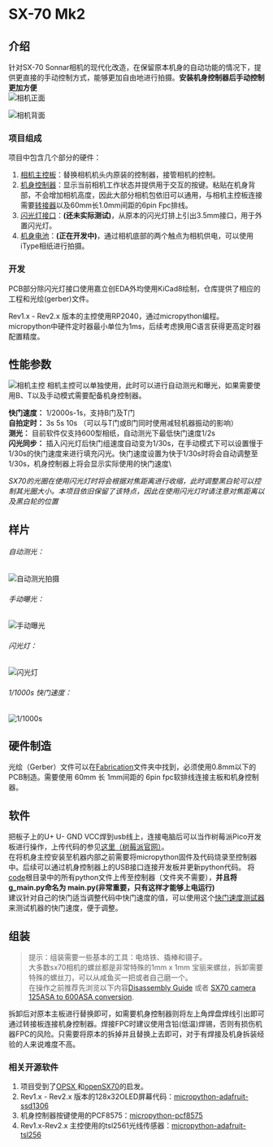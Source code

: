 # SX-70 Mk2

## 介绍
针对SX-70 Sonnar相机的现代化改造，在保留原本机身的自动功能的情况下，提供更直接的手动控制方式，能够更加自由地进行拍摄。**安装机身控制器后手动控制更加方便** \
![相机正面](https://github.com/ZeshuLiu/SX-70-Mk2/blob/main/Demos/pics/CamFront.jpg "Front")

![相机背面](https://github.com/ZeshuLiu/SX-70-Mk2/blob/main/Demos/pics/CamRare.jpg "Rare")


### 项目组成

项目中包含几个部分的硬件：

1. [相机主控板](https://github.com/ZeshuLiu/SX-70-Mk2/tree/main/Hardwares/MainController)：替换相机机头内原装的控制器，接管相机的控制。
2. [机身控制器](https://github.com/ZeshuLiu/SX-70-Mk2/tree/main/Hardwares/Body_controller)：显示当前相机工作状态并提供用于交互的按键。粘贴在机身背部，不会增加相机高度，因此大部分相机包依旧可以通用，与相机主控板连接需要[转接器](https://github.com/ZeshuLiu/SX-70-Mk2/tree/main/Fabrication/Wire2FPC)以及60mm长1.0mm间距的6pin Fpc排线。
3. [闪光灯接口](https://github.com/ZeshuLiu/SX-70-Mk2/tree/main/Hardwares/Flash_Plug)：**(还未实际测试)**，从原本的闪光灯排上引出3.5mm接口，用于外置闪光灯。
4. [机身电池](https://github.com/ZeshuLiu/SX-70-Mk2/tree/main/Hardwares/PowerBack)：**(正在开发中)**，通过相机底部的两个触点为相机供电，可以使用iType相纸进行拍摄。

### 开发

PCB部分除闪光灯接口使用嘉立创EDA外均使用KiCad8绘制，仓库提供了相应的工程和光绘(gerber)文件。

Rev1.x - Rev2.x 版本的主控使用RP2040，通过micropython编程。micropython中硬件定时器最小单位为1ms，后续考虑换用C语言获得更高定时器配置精度。

## 性能参数
![相机主控](https://github.com/ZeshuLiu/SX-70-Mk2/blob/main/Demos/pics/MainController.png "相机主控")
相机主控可以单独使用，此时可以进行自动测光和曝光，如果需要使用B、T以及手动模式需要配备机身控制器。

**快门速度：** 1/2000s-1s，支持B门及T门 \
**自拍定时：** 3s 5s 10s （可以与T门或B门同时使用减轻机器振动的影响）\
**测光：** 目前软件仅支持600型相纸，自动测光下最低快门速度1/2s  \
**闪光同步：** 插入闪光灯后快门组速度自动变为1/30s，在手动模式下可以设置慢于1/30s的快门速度来进行填充闪光。快门速度设置为快于1/30s时将会自动调整至1/30s，机身控制器上将会显示实际使用的快门速度\

*SX70的光圈在使用闪光灯时将会根据对焦距离进行收缩，此时调整黑白轮可以控制其光圈大小。本项目依旧保留了该特点，因此在使用闪光灯时请注意对焦距离以及黑白轮的位置*

## 样片

###### 自动测光：
![自动测光拍摄](https://github.com/ZeshuLiu/SX-70-Mk2/blob/main/Demos/pics/op-01-5%266.jpg "自动测光拍摄")

###### 手动曝光：
![手动曝光](https://github.com/ZeshuLiu/SX-70-Mk2/blob/main/Demos/pics/op-01-7%268.jpg "手动曝光")

###### 闪光灯：
![闪光灯](https://github.com/ZeshuLiu/SX-70-Mk2/blob/main/Demos/pics/op-01-3.jpg "闪光灯")

###### 1/1000s 快门速度：
![1/1000s](https://github.com/ZeshuLiu/SX-70-Mk2/blob/main/Demos/pics/op-01-4.jpg "1/1000s")

## 硬件制造
光绘（Gerber）文件可以在[Fabrication](https://github.com/ZeshuLiu/OPSX-Sonnar/tree/main/Fabrication)文件夹中找到，必须使用0.8mm以下的PCB制造。需要使用 60mm 长 1mm间距的 6pin fpc软排线连接主板和机身控制器。

## 软件

把板子上的U+ U- GND VCC焊到usb线上，连接电脑后可以当作树莓派Pico开发板进行操作，上传代码的参见[这里（树莓派官网）](https://www.raspberrypi.com/documentation/microcontrollers/rp2040.html#raspberry-pi-pico)。 \
在将机身主控安装至机器内部之前需要将micropython固件及代码烧录至控制器中。后续可以通过机身控制器上的USB接口连接开发板并更新python代码。
将[code](https://github.com/ZeshuLiu/OPSX-Sonnar/tree/main/code)根目录中的所有python文件上传至控制器（文件夹不需要），**并且将g_main.py命名为 main.py(非常重要，只有这样才能够上电运行)** \
建议针对自己的快门适当调整代码中快门速度的值，可以使用这个[快门速度测试器](https://github.com/ZeshuLiu/ShutterSpeedCalibrator)来测试机器的快门速度，便于调整。

## 组装
> 提示：组装需要一些基本的工具：电烙铁、撬棒和镊子。 \
大多数sx70相机的螺丝都是非常特殊的1mm x 1mm 宝丽来螺丝，拆卸需要特殊的螺丝刀，可以从咸鱼买一把或者自己磨一个。 \
在操作之前推荐先浏览以下内容[Disassembly Guide](https://instantphotography.files.wordpress.com/2010/12/polaroid-sx-70-camera-repair-book.pdf) 或者 [SX70 camera 125ASA to 600ASA conversion](https://opensx70.com/tutorials/100-600-conversion/).

拆卸后对原本主板进行替换即可，如需要机身控制器则将左上角焊盘焊线引出即可通过转接板连接机身控制器。焊接FPC时建议使用含铅(低温)焊锡，否则有损伤机器FPC的风险。只需要将原本的拆掉并且替换上去即可，对于有焊接及机身拆装经验的人来说难度不高。


### 相关开源软件

1. 项目受到了[OPSX ](https://github.com/sunyitong/OPSX)和[openSX70](https://github.com/openSX70)的启发。
2. Rev1.x - Rev2.x 版本的128x32OLED屏幕代码：[micropython-adafruit-ssd1306 ](https://github.com/adafruit/micropython-adafruit-ssd1306)
3. 机身控制器按键使用的PCF8575：[micropython-pcf8575 ](https://github.com/mcauser/micropython-pcf8575)
4. Rev1.x-Rev2.x 主控使用的tsl2561光线传感器：[micropython-adafruit-tsl256](https://github.com/adafruit/micropython-adafruit-tsl2561)

